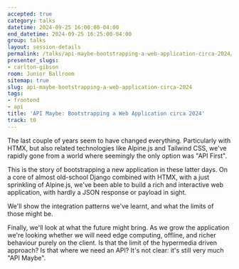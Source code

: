 ```yaml
---
accepted: true
category: talks
datetime: 2024-09-25 16:00:00-04:00
end_datetime: 2024-09-25 16:25:00-04:00
group: talks
layout: session-details
permalink: /talks/api-maybe-bootstrapping-a-web-application-circa-2024/
presenter_slugs:
- carlton-gibson
room: Junior Ballroom
sitemap: true
slug: api-maybe-bootstrapping-a-web-application-circa-2024
tags:
- frontend
- api
title: 'API Maybe: Bootstrapping a Web Application circa 2024'
track: t0
---
```


The last couple of years seem to have changed everything. Particularly with HTMX, but also related technologies like Alpine.js and Tailwind CSS, we've rapidly gone from a world where seemingly the only option was "API First".

This is the story of bootstrapping a new application in these latter days. On a core of almost old-school Django combined with HTMX, with a just sprinkling of Alpine.js, we've been able to build a rich and interactive web application, with hardly a JSON response or payload in sight.

We'll show the integration patterns we've learnt, and what the limits of those might be.

Finally, we'll look at what the future might bring. As we grow the application we're looking whether we will need edge computing, offline, and richer behaviour purely on the client. Is that the limit of the hypermedia driven approach? Is that where we need an API? It's not clear: it's still very much "API Maybe".